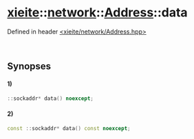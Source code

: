 # [xieite](../../xieite.md)\:\:[network](../../network.md)\:\:[Address](../Address.md)\:\:data
Defined in header [<xieite/network/Address.hpp>](../../../include/xieite/network/Address.hpp)

&nbsp;

## Synopses
#### 1)
```cpp
::sockaddr* data() noexcept;
```
#### 2)
```cpp
const ::sockaddr* data() const noexcept;
```
